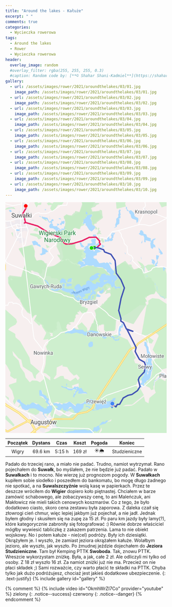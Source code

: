 ```yaml
---
title: "Around the lakes - Kałuże"
excerpt: " "
comments: true
categories:
  - Wycieczka rowerowa
tags:
  - Around the lakes
  - Rower  
  - Wycieczka rowerowa
header:
  overlay_image: random
  #overlay_filter: rgba(255, 255, 255, 0.3)
  #caption: Random code by: [**© Shahar Shani-Kadmiel**](https://shaharkadmiel.github.io)"
gallery:
  - url: /assets/images/rower/2021/aroundthelakes/03/01.jpg
    image_path: /assets/images/rower/2021/aroundthelakes/03/01.jpg
  - url: /assets/images/rower/2021/aroundthelakes/03/02.jpg
    image_path: /assets/images/rower/2021/aroundthelakes/03/02.jpg
  - url: /assets/images/rower/2021/aroundthelakes/03/03.jpg
    image_path: /assets/images/rower/2021/aroundthelakes/03/03.jpg
  - url: /assets/images/rower/2021/aroundthelakes/03/04.jpg
    image_path: /assets/images/rower/2021/aroundthelakes/03/04.jpg
  - url: /assets/images/rower/2021/aroundthelakes/03/05.jpg
    image_path: /assets/images/rower/2021/aroundthelakes/03/05.jpg
  - url: /assets/images/rower/2021/aroundthelakes/03/06.jpg
    image_path: /assets/images/rower/2021/aroundthelakes/03/06.jpg
  - url: /assets/images/rower/2021/aroundthelakes/03/07.jpg
    image_path: /assets/images/rower/2021/aroundthelakes/03/07.jpg
  - url: /assets/images/rower/2021/aroundthelakes/03/08.jpg
    image_path: /assets/images/rower/2021/aroundthelakes/03/08.jpg
  - url: /assets/images/rower/2021/aroundthelakes/03/09.jpg
    image_path: /assets/images/rower/2021/aroundthelakes/03/09.jpg
  - url: /assets/images/rower/2021/aroundthelakes/03/10.jpg
    image_path: /assets/images/rower/2021/aroundthelakes/03/10.jpg
---
```

![mapka](/assets/images/rower/2021/aroundthelakes/03/mapka.png)

|Początek|Dystans|Czas|Koszt|Pogoda|Koniec|
|:---:|:---:|:---:|:---:|:---:|:---:|
|Wigry|69.6 km|5:15 h|169 zł|☀️🌦️|Studzieniczne|

Padało do trzeciej rano, a miało nie padać. Trudno, namiot wytrzymał. Rano pojechałem do **Suwałk**, bo myślałem, że nie będzie już padać. Padało w **Suwałkach** i to mocno. Nie wierzę już prognozom pogody. W **Suwałkach** kupiłem sobie siodełko i poszedłem do bankomatu, bo mogę długo żadnego nie spotkać, a na **Suwalszczyźnie** wolą kasę w papierkach. Przez te deszcze wróciłem do **Wigier** dopiero koło piętnastej. Chciałem w barze zamówić schabowego, ale zobaczywszy cenę, to ani Maleńczuk, ani Makłowicz nie mieli takich cenowych koszmarów. Co z tego, że było dodatkowo ciasto, skoro cena zestawu była zaporowa. Z daleka czaił się złowrogi cień chmur, więc lepiej jakbym już pojechał, a nie jadł. Jednak byłem głodny i skusiłem się na zupę za 15 zł. Po paru km jazdy były lamy(?), które kategorycznie zabroniły się fotografować :) Równie dobrze właściciel mógłby wywiesić tabliczkę z zakazem patrzenia. Lama to nie obiekt wojskowy. No i potem kałuże - nie(cel) podróży. Były ich dziesiątki. Okrążyłem je. I wyszło, że zamiast jeziora okrążałem kałuże. Wolałbym jezioro, ale wyszło, jak wyszło. Po żmudnej jeździe dojechałem do **Jeziora Studzieniczne**. Tam był Kemping PTTK **Swoboda**. Tak, znowu PTTK. Wreszcie wykorzystam zniżkę. Była, a jak, całe 2 zł. Ale odliczyli mi tylko od osoby. Z 18 zł wyszło 16 zł. Za namiot zniżki już nie ma. Przecież on nie płaci składek ;) Sami rozważcie, czy warto płacić te składki na PTTK. Chyba tylko jak dużo podróżujesz, chociaż jest jakieś dodatkowe ubezpieczenie.
{: .text-justify}
{% include gallery id="gallery" %}

{% comment %}
{% include video id="OkmhWrZI7Co" provider="youtube" %}
zielony
{: .notice--success}
czerwony
{: .notice--danger}
{% endcomment %}
